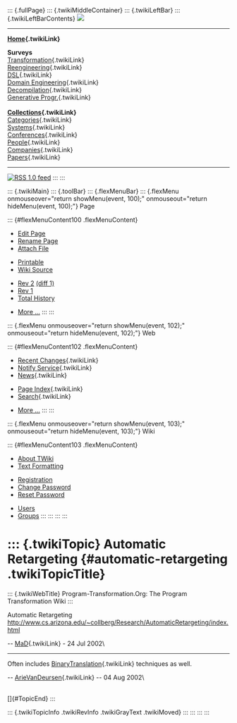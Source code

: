 ::: {.fullPage}
::: {.twikiMiddleContainer}
::: {.twikiLeftBar}
::: {.twikiLeftBarContents}
![](../pub/transformation.gif)

------------------------------------------------------------------------

**[Home](WebHome){.twikiLink}**

**Surveys**\
[Transformation](ProgramTransformation){.twikiLink}\
[Reengineering](ReengineeringWiki){.twikiLink}\
[DSL](DomainSpecificLanguages){.twikiLink}\
[Domain Engineering](DomainEngineering){.twikiLink}\
[Decompilation](DeCompilation){.twikiLink}\
[Generative Progr.](GenerativeProgrammingWiki){.twikiLink}\
\
**[Collections](CategoryCollection){.twikiLink}**\
[Categories](CategoryCategory){.twikiLink}\
[Systems](TransformationSystems){.twikiLink}\
[Conferences](TransformationConferences){.twikiLink}\
[People](TransformationPeople){.twikiLink}\
[Companies](TransformationCompanies){.twikiLink}\
[Papers](CategoryPaper){.twikiLink}

------------------------------------------------------------------------

[![](../pub/rss.gif "RSS 1.0 feed")](WebRss@skin=rss)
:::
:::

::: {.twikiMain}
::: {.toolBar}
::: {.flexMenuBar}
::: {.flexMenu onmouseover="return showMenu(event, 100);" onmouseout="return hideMenu(event, 100);"}
Page

::: {#flexMenuContent100 .flexMenuContent}
-   [Edit
    Page](http://www.program-transformation.org/edit/Transform/AutomaticRetargeting?t=1536826429)
-   [Rename
    Page](http://www.program-transformation.org/rename/Transform/AutomaticRetargeting)
-   [Attach
    File](http://www.program-transformation.org/attach/Transform/AutomaticRetargeting)

<!-- -->

-   [Printable](http://www.program-transformation.org/view/Transform/AutomaticRetargeting?skin=print.pattern)
-   [Wiki
    Source](http://www.program-transformation.org/view/Transform/AutomaticRetargeting?skin=text&raw=on&contenttype=text/plain)

<!-- -->

-   [Rev
    2](http://www.program-transformation.org/view/Transform/AutomaticRetargeting?rev=1.2)
    [(diff 1)](http://www.program-transformation.org/rdiff/Transform/AutomaticRetargeting?rev1=1.2&rev2=1.1)
-   [Rev
    1](http://www.program-transformation.org/view/Transform/AutomaticRetargeting?rev=1.1)
-   [Total
    History](http://www.program-transformation.org/rdiff/Transform/AutomaticRetargeting)

<!-- -->

-   [More
    \...](http://www.program-transformation.org/oops/Transform/AutomaticRetargeting?template=oopsmore&param1=1.2&param2=1.2)
:::
:::

::: {.flexMenu onmouseover="return showMenu(event, 102);" onmouseout="return hideMenu(event, 102);"}
Web

::: {#flexMenuContent102 .flexMenuContent}
-   [Recent Changes](WebChanges){.twikiLink}
-   [Notify Service](WebNotify){.twikiLink}
-   [News](WebNews){.twikiLink}

<!-- -->

-   [Page Index](WebIndex){.twikiLink}
-   [Search](WebSearch){.twikiLink}

<!-- -->

-   [More
    \...](http://www.program-transformation.org/oops/Transform/AutomaticRetargeting?template=oopsmore&param1=1.2&param2=1.2)
:::
:::

::: {.flexMenu onmouseover="return showMenu(event, 103);" onmouseout="return hideMenu(event, 103);"}
Wiki

::: {#flexMenuContent103 .flexMenuContent}
-   [About
    TWiki](http://www.program-transformation.org/view/TWiki/WebHome)
-   [Text
    Formatting](http://www.program-transformation.org/view/TWiki/TextFormattingRules)

<!-- -->

-   [Registration](http://www.program-transformation.org/view/TWiki/TWikiRegistration)
-   [Change
    Password](http://www.program-transformation.org/view/TWiki/ChangePassword)
-   [Reset
    Password](http://www.program-transformation.org/view/TWiki/ResetPassword)

<!-- -->

-   [Users](http://www.program-transformation.org/view/Main/TWikiUsers)
-   [Groups](http://www.program-transformation.org/view/Main/TWikiGroups)
:::
:::
:::
:::

::: {.twikiTopic}
Automatic Retargeting {#automatic-retargeting .twikiTopicTitle}
=====================

::: {.twikiWebTitle}
Program-Transformation.Org: The Program Transformation Wiki
:::

Automatic Retargeting
<http://www.cs.arizona.edu/~collberg/Research/AutomaticRetargeting/index.html>

\-- [MaD](../Main/MaD){.twikiLink} - 24 Jul 2002\

------------------------------------------------------------------------

Often includes [BinaryTranslation](BinaryTranslation){.twikiLink}
techniques as well.

\-- [ArieVanDeursen](ArieVanDeursen){.twikiLink} \-- 04 Aug 2002\

\
[]{#TopicEnd}
:::

::: {.twikiTopicInfo .twikiRevInfo .twikiGrayText .twikiMoved}
:::
:::
:::
:::
